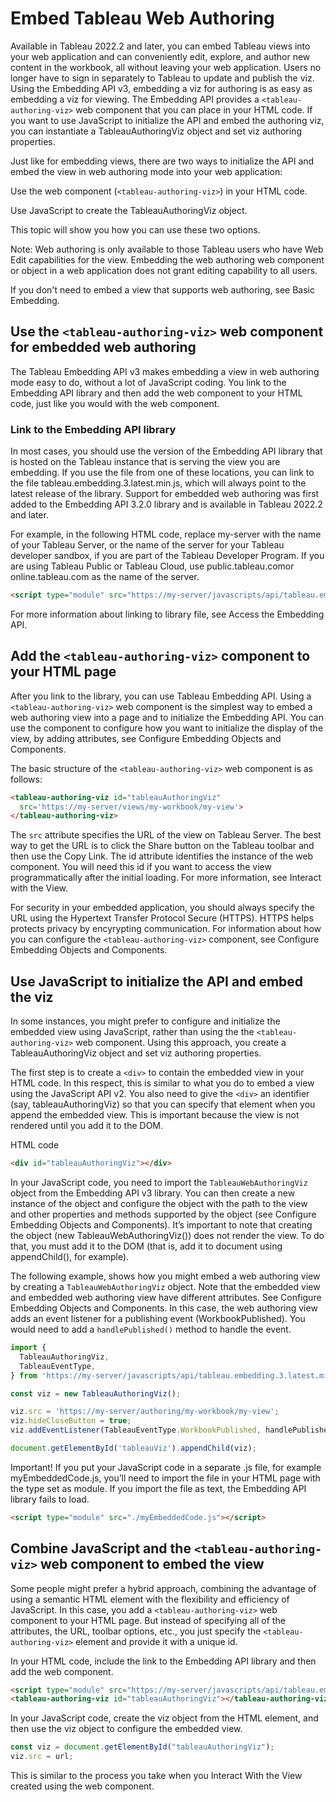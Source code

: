 # Embed Tableau Web Authoring

Available in Tableau 2022.2 and later, you can embed Tableau views into your web application and can conveniently edit, explore, and author new content in the workbook, all without leaving your web application. Users no longer have to sign in separately to Tableau to update and publish the viz. Using the Embedding API v3, embedding a viz for authoring is as easy as embedding a viz for viewing. The Embedding API provides a `<tableau-authoring-viz>` web component that you can place in your HTML code. If you want to use JavaScript to initialize the API and embed the authoring viz, you can instantiate a TableauAuthoringViz object and set viz authoring properties.

Just like for embedding views, there are two ways to initialize the API and embed the view in web authoring mode into your web application:

Use the web component (`<tableau-authoring-viz>`) in your HTML code.

Use JavaScript to create the TableauAuthoringViz object.

This topic will show you how you can use these two options.

Note: Web authoring is only available to those Tableau users who have Web Edit capabilities for the view. Embedding the web authoring web component or object in a web application does not grant editing capability to all users.

If you don't need to embed a view that supports web authoring, see Basic Embedding.

## Use the `<tableau-authoring-viz>` web component for embedded web authoring
The Tableau Embedding API v3 makes embedding a view in web authoring mode easy to do, without a lot of JavaScript coding. You link to the Embedding API library and then add the <tableau-authoring-viz> web component to your HTML code, just like you would with the <tableau-viz> web component.

### Link to the Embedding API library
In most cases, you should use the version of the Embedding API library that is hosted on the Tableau instance that is serving the view you are embedding. If you use the file from one of these locations, you can link to the file tableau.embedding.3.latest.min.js, which will always point to the latest release of the library. Support for embedded web authoring was first added to the Embedding API 3.2.0 library and is available in Tableau 2022.2 and later.

For example, in the following HTML code, replace my-server with the name of your Tableau Server, or the name of the server for your Tableau developer sandbox, if you are part of the Tableau Developer Program. If you are using Tableau Public or Tableau Cloud, use public.tableau.comor online.tableau.com as the name of the server.
```html
<script type="module" src="https://my-server/javascripts/api/tableau.embedding.3.latest.min.js"></script>
```

For more information about linking to library file, see Access the Embedding API.

## Add the `<tableau-authoring-viz>` component to your HTML page
After you link to the library, you can use Tableau Embedding API. Using a `<tableau-authoring-viz>` web component is the simplest way to embed a web authoring view into a page and to initialize the Embedding API. You can use the component to configure how you want to initialize the display of the view, by adding attributes, see Configure Embedding Objects and Components.

The basic structure of the `<tableau-authoring-viz>` web component is as follows:
```html
<tableau-authoring-viz id="tableauAuthoringViz"
  src='https://my-server/views/my-workbook/my-view'>
</tableau-authoring-viz>
```

The `src` attribute specifies the URL of the view on Tableau Server. The best way to get the URL is to click the Share button on the Tableau toolbar and then use the Copy Link. The id attribute identifies the instance of the web component. You will need this id if you want to access the view programmatically after the initial loading. For more information, see Interact with the View.

For security in your embedded application, you should always specify the URL using the Hypertext Transfer Protocol Secure (HTTPS). HTTPS helps protects privacy by encyrypting communication.
For information about how you can configure the `<tableau-authoring-viz>` component, see Configure Embedding Objects and Components.

## Use JavaScript to initialize the API and embed the viz
In some instances, you might prefer to configure and initialize the embedded view using JavaScript, rather than using the the `<tableau-authoring-viz>` web component. Using this approach, you create a TableauAuthoringViz object and set viz authoring properties.

The first step is to create a `<div>` to contain the embedded view in your HTML code. In this respect, this is similar to what you do to embed a view using the JavaScript API v2. You also need to give the `<div>` an identifier (say, tableauAuthoringViz) so that you can specify that element when you append the embedded view. This is important because the view is not rendered until you add it to the DOM.

HTML code
```html
<div id="tableauAuthoringViz"></div>
```

In your JavaScript code, you need to import the `TableauWebAuthoringViz` object from the Embedding API v3 library. You can then create a new instance of the object and configure the object with the path to the view and other properties and methods supported by the object (see Configure Embedding Objects and Components). It’s important to note that creating the object (new TableauWebAuthoringViz()) does not render the view. To do that, you must add it to the DOM (that is, add it to document using appendChild(), for example).

The following example, shows how you might embed a web authoring view by creating a `TableauWebAuthoringViz` object. Note that the embedded view and embedded web authoring view have different attributes. See Configure Embedding Objects and Components. In this case, the web authoring view adds an event listener for a publishing event (WorkbookPublished). You would need to add a `handlePublished()` method to handle the event.
```js
import {
  TableauAuthoringViz,
  TableauEventType,
} from 'https://my-server/javascripts/api/tableau.embedding.3.latest.min.js';

const viz = new TableauAuthoringViz();

viz.src = 'https://my-server/authoring/my-workbook/my-view';
viz.hideCloseButton = true;
viz.addEventListener(TableauEventType.WorkbookPublished, handlePublished);

document.getElementById('tableauViz').appendChild(viz);
```

Important! If you put your JavaScript code in a separate .js file, for example myEmbeddedCode.js, you’ll need to import the file in your HTML page with the type set as module. If you import the file as text, the Embedding API library fails to load.
```html
<script type="module" src="./myEmbeddedCode.js"></script>
```

## Combine JavaScript and the `<tableau-authoring-viz>` web component to embed the view
Some people might prefer a hybrid approach, combining the advantage of using a semantic HTML element with the flexibility and efficiency of JavaScript. In this case, you add a `<tableau-authoring-viz>` web component to your HTML page. But instead of specifying all of the attributes, the URL, toolbar options, etc., you just specify the `<tableau-authoring-viz>` element and provide it with a unique id.

In your HTML code, include the link to the Embedding API library and then add the web component.
```html
<script type="module" src="https://my-server/javascripts/api/tableau.embedding.3.latest.min.js"></script>
<tableau-authoring-viz id="tableauAuthoringViz"></tableau-authoring-viz>
```

In your JavaScript code, create the viz object from the HTML element, and then use the viz object to configure the embedded view.

```js
const viz = document.getElementById("tableauAuthoringViz");
viz.src = url;
```

This is similar to the process you take when you Interact With the View created using the web component.
